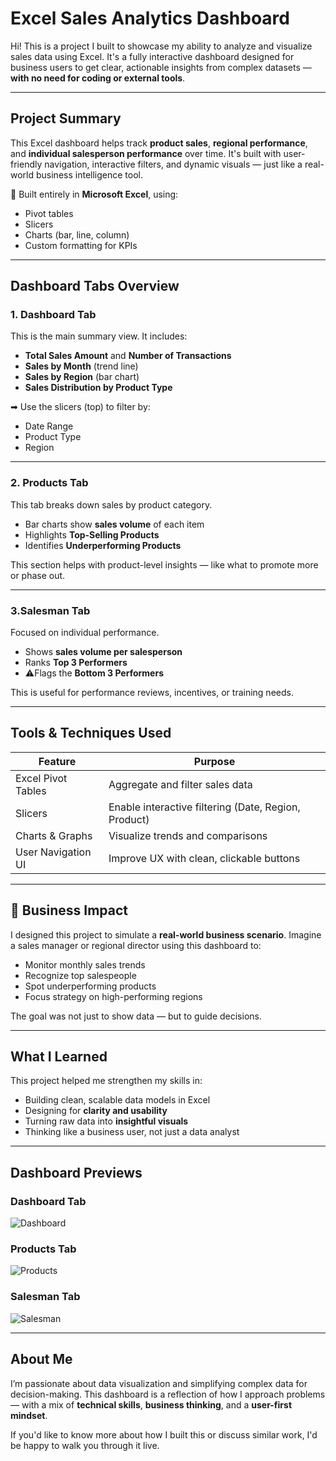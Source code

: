 # Excel Sales Analytics Dashboard

Hi! This is a project I built to showcase my ability to analyze and visualize sales data using Excel. It's a fully interactive dashboard designed for business users to get clear, actionable insights from complex datasets — **with no need for coding or external tools**.

---

## Project Summary

This Excel dashboard helps track **product sales**, **regional performance**, and **individual salesperson performance** over time. It's built with user-friendly navigation, interactive filters, and dynamic visuals — just like a real-world business intelligence tool.

🔧 Built entirely in **Microsoft Excel**, using:
- Pivot tables
- Slicers
- Charts (bar, line, column)
- Custom formatting for KPIs

---

##  Dashboard Tabs Overview

### 1. Dashboard Tab
This is the main summary view. It includes:
- **Total Sales Amount** and **Number of Transactions**
- **Sales by Month** (trend line)
- **Sales by Region** (bar chart)
- **Sales Distribution by Product Type**

➡ Use the slicers (top) to filter by:
- Date Range
- Product Type
- Region

---

### 2.  Products Tab
This tab breaks down sales by product category.

- Bar charts show **sales volume** of each item
- Highlights **Top-Selling Products**
- Identifies **Underperforming Products**

This section helps with product-level insights — like what to promote more or phase out.

---

### 3.Salesman Tab
Focused on individual performance.

- Shows **sales volume per salesperson**
-  Ranks **Top 3 Performers**
- ⚠Flags the **Bottom 3 Performers**

This is useful for performance reviews, incentives, or training needs.

---

## Tools & Techniques Used

| Feature              | Purpose                                    |
|----------------------|--------------------------------------------|
| Excel Pivot Tables   | Aggregate and filter sales data            |
| Slicers              | Enable interactive filtering (Date, Region, Product) |
| Charts & Graphs      | Visualize trends and comparisons           |
| User Navigation UI   | Improve UX with clean, clickable buttons   |

---

## 🎯 Business Impact

I designed this project to simulate a **real-world business scenario**. Imagine a sales manager or regional director using this dashboard to:

- Monitor monthly sales trends
- Recognize top salespeople
- Spot underperforming products
- Focus strategy on high-performing regions

The goal was not just to show data — but to guide decisions.

---

## What I Learned

This project helped me strengthen my skills in:
- Building clean, scalable data models in Excel
- Designing for **clarity and usability**
- Turning raw data into **insightful visuals**
- Thinking like a business user, not just a data analyst

---

## Dashboard Previews

### Dashboard Tab
![Dashboard](screenshots/dashboard.png)

### Products Tab
![Products](screenshots/products.png)

### Salesman Tab
![Salesman](screenshots/salesman.png)

---

## About Me

I’m passionate about data visualization and simplifying complex data for decision-making. This dashboard is a reflection of how I approach problems — with a mix of **technical skills**, **business thinking**, and a **user-first mindset**.

If you'd like to know more about how I built this or discuss similar work, I'd be happy to walk you through it live.



